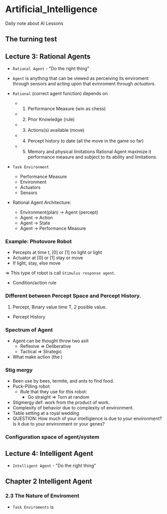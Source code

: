 # Artificial_Intelligence
 Daily note about AI Lessons


## The turning test


## Lecture 3: Rational Agents
- `Rational Agent` - "Do the right thing"
- `Agent` is anything that can be viewed as perceiving 
its enviroment through sensors and acting upon that
evinroment through *actuators*.
- `Rational` (correct agent function) depends on
    - 1. Performance Measure (win as chess)
    - 2. Prior Knowledge (rule)
    - 3. Actions(s) available (move)
    - 4. Percept history to date (all the move in the game so far)
    - 5. Memory and physical limitations
    Rational Agent maximize it performance measure and subject to its ability and limitations.
- `Task Environment`
    - Performance Measure
    - Environment
    - Actuators
    - Sensors

- Rational Agent Architecture:
    - Environment(plan) -> Agent  (percept)
    - Agent -> Action
    - Agent -> State
    - Agent -> Performance Measure
### Example: Photovore Robot
- Percepts at time t, [0] or [1] no light or light 
- Actuator at [0] or [1] stay or move
- If light, stay, else move

=> This type of robot  is call  `Stimulus response agent`.
- Condition/action rule
### Different between Percept Space and Percept History.
1. Percept, Binary value time T, 2 posible value.
- Percept History

### Spectrum of Agent 
- Agent can be thought throw two axit
    - Reflexive => Deliberative
    - Tactical => Strategic
- What make action (the )

### Stig mergy 
- Been use by bees, termite, and ants to find food.
- Puck-Pilling robot
    - Rule that they use for this robot:
        - Go straight => Turn at random
- Stigmergy def: work from the product of work. 
- Complexity of behavior due to complexity of environment.
- Table setting at a royal wedding
- QUESTION: How much of your intelligience is due to your environment? Is it due to your environment or your genes?

### Configuration space of agent/system


## Lecture 4: Intelligent Agent
- `Intelligent Agent` - "Do the right thing"




## Chapter 2 Intelligent Agent
### 2.3 The Nature of Enviroment
- `Task Enviroments` is 